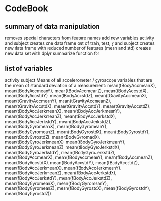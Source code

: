 # CodeBook

## summary of data manipulation
removes special characters from feature names
add new variables activity and subject
creates one data frame out of train, test, y and subject
creates new data frame with reduced number of features (mean and std)
creates new data set with dplyr summarize function for 

## list of variables
activity
subject
Means of all accelerometer / gyroscope variables that are the mean of standard deviation of a measurement:
mean(tBodyAccmeanX), mean(tBodyAccmeanY), mean(tBodyAccmeanZ), mean(tBodyAccstdX), mean(tBodyAccstdY), mean(tBodyAccstdZ), mean(tGravityAccmeanX), mean(tGravityAccmeanY), mean(tGravityAccmeanZ), mean(tGravityAccstdX), mean(tGravityAccstdY), mean(tGravityAccstdZ), mean(tBodyAccJerkmeanX), mean(tBodyAccJerkmeanY), mean(tBodyAccJerkmeanZ), mean(tBodyAccJerkstdX), mean(tBodyAccJerkstdY), mean(tBodyAccJerkstdZ), mean(tBodyGyromeanX), mean(tBodyGyromeanY), mean(tBodyGyromeanZ), mean(tBodyGyrostdX), mean(tBodyGyrostdY), mean(tBodyGyrostdZ), mean(tBodyGyromadX), mean(tBodyGyroJerkmeanX), mean(tBodyGyroJerkmeanY), mean(tBodyGyroJerkmeanZ), mean(tBodyGyroJerkstdX), mean(tBodyGyroJerkstdY), mean(tBodyGyroJerkstdZ), mean(fBodyAccmeanX), mean(fBodyAccmeanY), mean(fBodyAccmeanZ), mean(fBodyAccstdX), mean(fBodyAccstdY), mean(fBodyAccstdZ), mean(fBodyAccJerkmeanX), mean(fBodyAccJerkmeanY), mean(fBodyAccJerkmeanZ), mean(fBodyAccJerkstdX), mean(fBodyAccJerkstdY), mean(fBodyAccJerkstdZ), mean(fBodyGyromeanX), mean(fBodyGyromeanY), mean(fBodyGyromeanZ), mean(fBodyGyrostdX), mean(fBodyGyrostdY), mean(fBodyGyrostdZ))
